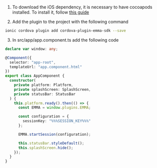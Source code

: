 1. To download the iOS dependency, it is necessary to have cocoapods installed. To install it, follow <a target="_blank" rel="nofollow" href="https://guides.cocoapods.org/using/getting-started.html#toc_3">this guide</a>

2. Add the plugin to the project with the following command

```bash
ionic cordova plugin add cordova-plugin-emma-sdk --save
```

3. In src/app/app.component.ts add the following code

```typescript
declare var window: any;

@Component({
  selector: "app-root",
  templateUrl: "app.component.html"
})
export class AppComponent {
  constructor(
    private platform: Platform,
    private splashScreen: SplashScreen,
    private statusBar: StatusBar
  ) {
    this.platform.ready().then(() => {
      const EMMA = window.plugins.EMMA;

      const configuration = {
        sessionKey: "%%%SESSION_KEY%%%"
      };

      EMMA.startSession(configuration);

      this.statusBar.styleDefault();
      this.splashScreen.hide();
    });
  }
}
```
